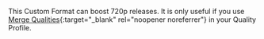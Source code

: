 <!-- markdownlint-disable MD041-->
This Custom Format can boost 720p releases. It is only useful if you use [Merge Qualities](/Radarr/Tips/Merge-quality/){:target="\_blank" rel="noopener noreferrer"} in your Quality Profile.
<!-- markdownlint-enable MD041-->
